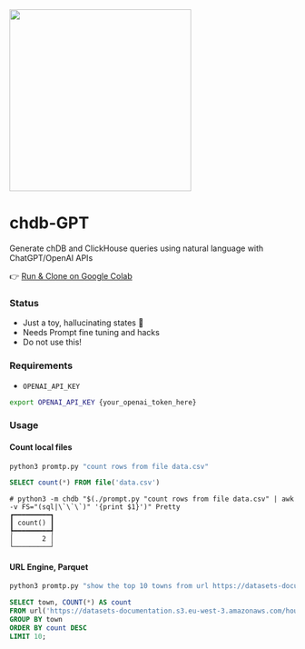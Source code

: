 <img src="https://github.com/chdb-io/chdb/raw/pybind/docs/_static/snake-chdb.png" width=320 >

# chdb-GPT
Generate chDB and ClickHouse queries using natural language with ChatGPT/OpenAI APIs

👉 [Run & Clone on Google Colab](https://colab.research.google.com/drive/1pXdgOsgfuY-8Li-vJd3ZvJI08iCOapWY?usp=sharing)

### Status
* Just a toy, hallucinating states 🐍
* Needs Prompt fine tuning and hacks
* Do not use this!

### Requirements
* `OPENAI_API_KEY`
```bash
export OPENAI_API_KEY {your_openai_token_here}
```

### Usage
#### Count local files
```bash
python3 promtp.py "count rows from file data.csv"
```
```sql
SELECT count(*) FROM file('data.csv')
```
```
# python3 -m chdb "$(./prompt.py "count rows from file data.csv" | awk -v FS="(sql|\`\`\`)" '{print $1}')" Pretty
┏━━━━━━━━━┓
┃ count() ┃
┡━━━━━━━━━┩
│       2 │
└─────────┘
```

#### URL Engine, Parquet
```bash
python3 promtp.py "show the top 10 towns from url https://datasets-documentation.s3.eu-west-3.amazonaws.com/house_parquet/house_0.parquet" 
```
```sql
SELECT town, COUNT(*) AS count
FROM url('https://datasets-documentation.s3.eu-west-3.amazonaws.com/house_parquet/house_0.parquet', 'Parquet')
GROUP BY town
ORDER BY count DESC
LIMIT 10;
```
